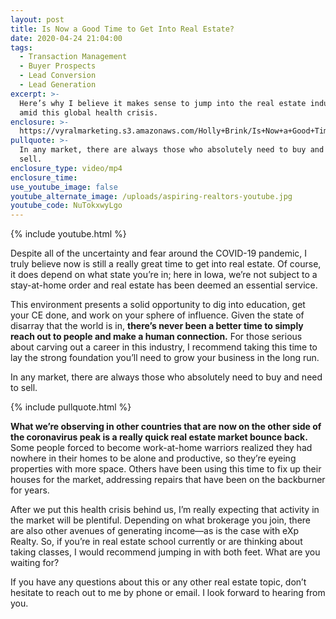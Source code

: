 ```yaml
---
layout: post
title: Is Now a Good Time to Get Into Real Estate?
date: 2020-04-24 21:04:00
tags:
  - Transaction Management
  - Buyer Prospects
  - Lead Conversion
  - Lead Generation
excerpt: >-
  Here’s why I believe it makes sense to jump into the real estate industry—even
  amid this global health crisis.
enclosure: >-
  https://vyralmarketing.s3.amazonaws.com/Holly+Brink/Is+Now+a+Good+Time+to+Get+Into+Real+Estate_.mp4
pullquote: >-
  In any market, there are always those who absolutely need to buy and need to
  sell.
enclosure_type: video/mp4
enclosure_time:
use_youtube_image: false
youtube_alternate_image: /uploads/aspiring-realtors-youtube.jpg
youtube_code: NuTokxwyLgo
---
```


{% include youtube.html %}

Despite all of the uncertainty and fear around the COVID-19 pandemic, I truly believe now is still a really great time to get into real estate. Of course, it does depend on what state you’re in; here in Iowa, we’re not subject to a stay-at-home order and real estate has been deemed an essential service.&nbsp;

This environment presents a solid opportunity to dig into education, get your CE done, and work on your sphere of influence. Given the state of disarray that the world is in, **there’s never been a better time to simply reach out to people and make a human connection.** For those serious about carving out a career in this industry, I recommend taking this time to lay the strong foundation you’ll need to grow your business in the long run.&nbsp;

In any market, there are always those who absolutely need to buy and need to sell.&nbsp;

{% include pullquote.html %}

**What we’re observing in other countries that are now on the other side of the coronavirus peak is a really quick real estate market bounce back.** Some people forced to become work-at-home warriors realized they had nowhere in their homes to be alone and productive, so they’re eyeing properties with more space. Others have been using this time to fix up their houses for the market, addressing repairs that have been on the backburner for years.&nbsp;

After we put this health crisis behind us, I’m really expecting that activity in the market will be plentiful. Depending on what brokerage you join, there are also other avenues of generating income—as is the case with eXp Realty. So, if you’re in real estate school currently or are thinking about taking classes, I would recommend jumping in with both feet. What are you waiting for?&nbsp;

If you have any questions about this or any other real estate topic, don’t hesitate to reach out to me by phone or email. I look forward to hearing from you.